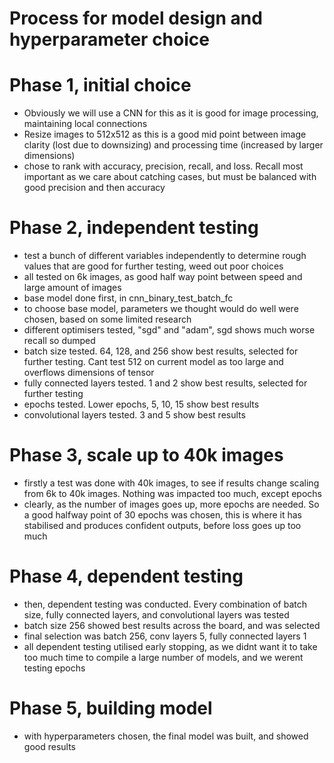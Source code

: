 # Process for model design and hyperparameter choice


# Phase 1, initial choice
* Obviously we will use a CNN for this as it is good for image processing, maintaining local connections
* Resize images to 512x512 as this is a good mid point between image clarity (lost due to downsizing) and processing time (increased by larger dimensions)
* chose to rank with accuracy, precision, recall, and loss. Recall most important as we care about catching cases, but must be balanced with good precision and then accuracy

# Phase 2, independent testing
* test a bunch of different variables independently to determine rough values that are good for further testing, weed out poor choices
* all tested on 6k images, as good half way point between speed and large amount of images
* base model done first, in cnn_binary_test_batch_fc
* to choose base model, parameters we thought would do well were chosen, based on some limited research
* different optimisers tested, "sgd" and "adam", sgd shows much worse recall so dumped
* batch size tested. 64, 128, and 256 show best results, selected for further testing. Cant test 512 on current model as too large and overflows dimensions of tensor
* fully connected layers tested. 1 and 2 show best results, selected for further testing
* epochs tested. Lower epochs, 5, 10, 15 show best results
* convolutional layers tested. 3 and 5 show best results

# Phase 3, scale up to 40k images
* firstly a test was done with 40k images, to see if results change scaling from 6k to 40k images. Nothing was impacted too much, except epochs
* clearly, as the number of images goes up, more epochs are needed. So a good halfway point of 30 epochs was chosen, this is where it has stabilised and produces confident outputs, before loss goes up too much

# Phase 4, dependent testing
* then, dependent testing was conducted. Every combination of batch size, fully connected layers, and convolutional layers was tested
* batch size 256 showed best results across the board, and was selected
* final selection was batch 256, conv layers 5, fully connected layers 1
* all dependent testing utilised early stopping, as we didnt want it to take too much time to compile a large number of models, and we werent testing epochs

# Phase 5, building model
* with hyperparameters chosen, the final model was built, and showed good results
